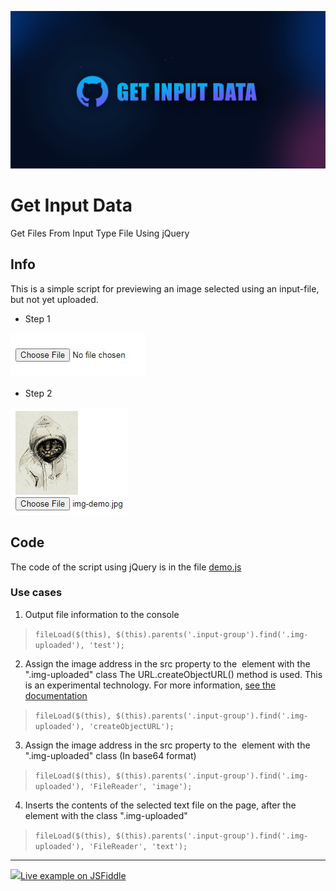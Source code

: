 ![Step 1](https://github.com/NightCodeProtocol/Get-Input-Data/raw/main/help/poster.png)

# Get Input Data
Get Files From Input Type File Using jQuery

## Info

This is a simple script for previewing an image selected using an input-file, but not yet uploaded.

- Step 1

![Step 1](https://github.com/NightCodeProtocol/Get-Input-Data/raw/main/help/step-1.jpg)

- Step 2

![Step 2](https://github.com/NightCodeProtocol/Get-Input-Data/raw/main/help/step-2.jpg)

## Code

The code of the script using jQuery is in the file [demo.js](https://github.com/NightCodeProtocol/Get-Input-Data/blob/main/demo.js)

### Use cases

1. Output file information to the console

> `fileLoad($(this), $(this).parents('.input-group').find('.img-uploaded'), 'test');`

2. Assign the image address in the src property to the <img> element with the ".img-uploaded" class
The URL.createObjectURL() method is used. This is an experimental technology. For more information, [see the documentation](https://developer.mozilla.org/en-US/docs/Web/API/URL/createObjectURL#browser_compatibility)

> `fileLoad($(this), $(this).parents('.input-group').find('.img-uploaded'), 'createObjectURL');`

3. Assign the image address in the src property to the <img> element with the ".img-uploaded" class
(In base64 format)

> `fileLoad($(this), $(this).parents('.input-group').find('.img-uploaded'), 'FileReader', 'image');`

4. Inserts the contents of the selected text file on the page, after the element with the class ".img-uploaded"

> `fileLoad($(this), $(this).parents('.input-group').find('.img-uploaded'), 'FileReader', 'text');`

____

<a href="https://jsfiddle.net/k59hgupr/"><img src="https://www.gitbook.com/cdn-cgi/image/width=40,height=40,fit=contain,dpr=1,format=auto/https%3A%2F%2Fdocs.jsfiddle.net%2F~%2Ffiles%2Fv0%2Fb%2Fgitbook-28427.appspot.com%2Fo%2Fspaces%252F-L9jXGYtvV0gDWqyZIc-%252Favatar.png%3Fgeneration%3D1539250045463064%26alt%3Dmedia">Live example on JSFiddle</a>